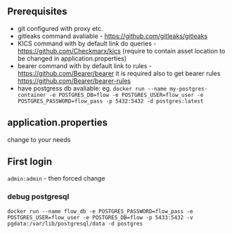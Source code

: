## Prerequisites

* git configured with proxy etc.
* gitleaks command avaliable - https://github.com/gitleaks/gitleaks
* KICS command with by default link do queries - https://github.com/Checkmarx/kics (require to contain asset location to be changed in application.properties)
* bearer command with by default link to rules - https://github.com/Bearer/bearer it is required also to get bearer rules https://github.com/Bearer/bearer-rules
* have postgress db avaliable: eg. `docker run --name my-postgres-container -e POSTGRES_DB=flow -e POSTGRES_USER=flow_user -e POSTGRES_PASSWORD=flow_pass -p 5432:5432 -d postgres:latest`

## application.properties
 change to your needs

## First login
`admin:admin` - then forced change


### debug postgresql
```shell
docker run --name flow_db -e POSTGRES_PASSWORD=flow_pass -e POSTGRES_USER=flow_user -e POSTGRES_DB=flow -p 5433:5432 -v pgdata:/var/lib/postgresql/data -d postgres
```